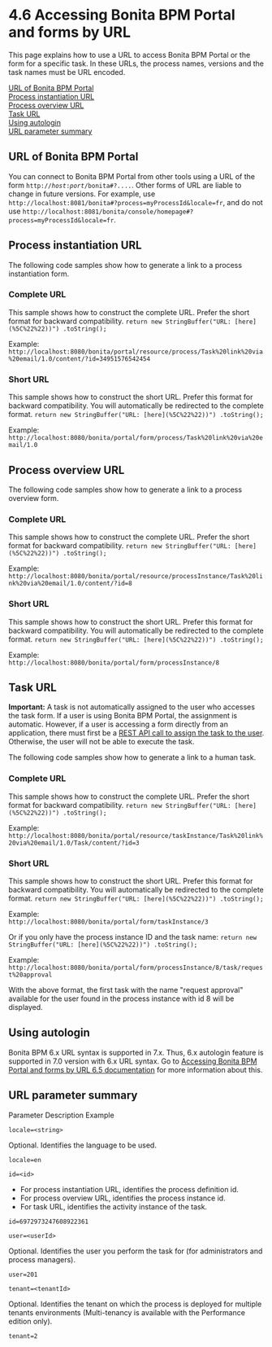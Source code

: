 # 4.6 Accessing Bonita BPM Portal and forms by URL

This page explains how to use a URL to access Bonita BPM Portal or the form for a specific task. In these URLs, the process names, versions and the task names must be URL encoded.

[URL of Bonita BPM Portal](#portal_url)  
[Process instantiation URL](#process_url)  
[Process overview URL](#process_overview_url)  
[Task URL](#task_url)  
[Using autologin](#autologin)  
[URL parameter summary](#parameters)

## URL of Bonita BPM Portal

You can connect to Bonita BPM Portal from other tools using a URL of the form
`http://`_`host`_`:`_`port`_`/bonita#?....`. Other forms of URL are liable to change in future versions.
For example, use `http://localhost:8081/bonita#?process=myProcessId&locale=fr`, and do not use
`http://localhost:8081/bonita/console/homepage#?process=myProcessId&locale=fr`.

## Process instantiation URL

The following code samples show how to generate a link to a process instantiation form.

### Complete URL

This sample shows how to construct the complete URL. Prefer the short format for backward compatibility.
`
return new StringBuffer("URL: [here](%5C%22%22))")
    .toString();
`

Example:  
`http://localhost:8080/bonita/portal/resource/process/Task%20link%20via%20email/1.0/content/?id=34951576542454`

### Short URL

This sample shows how to construct the short URL. Prefer this format for backward compatibility. You will automatically be redirected to the complete format.
`
return new StringBuffer("URL: [here](%5C%22%22))")
    .toString();
`

Example:  
`http://localhost:8080/bonita/portal/form/process/Task%20link%20via%20email/1.0`

## Process overview URL

The following code samples show how to generate a link to a process overview form.

### Complete URL

This sample shows how to construct the complete URL. Prefer the short format for backward compatibility.
`
return new StringBuffer("URL: [here](%5C%22%22))")
    .toString();
`

Example:  
`http://localhost:8080/bonita/portal/resource/processInstance/Task%20link%20via%20email/1.0/content/?id=8`

### Short URL

This sample shows how to construct the short URL. Prefer this format for backward compatibility. You will automatically be redirected to the complete format.
`
return new StringBuffer("URL: [here](%5C%22%22))")
    .toString();
`

Example:  
`http://localhost:8080/bonita/portal/form/processInstance/8`

## Task URL

**Important:** A task is not automatically assigned to the user who accesses the task form.
If a user is using Bonita BPM Portal, the assignment is automatic. However, if a user is accessing a form directly from an application, there must first be a [REST API call to assign the task to the user](bpm-api.md).
Otherwise, the user will not be able to execute the task.

The following code samples show how to generate a link to a human task.

### Complete URL

This sample shows how to construct the complete URL. Prefer the short format for backward compatibility.
`
return new StringBuffer("URL: [here](%5C%22%22))")
    .toString();
`

Example:  
`http://localhost:8080/bonita/portal/resource/taskInstance/Task%20link%20via%20email/1.0/Task/content/?id=3`

### Short URL

This sample shows how to construct the short URL. Prefer this format for backward compatibility. You will automatically be redirected to the complete format.
`
return new StringBuffer("URL: [here](%5C%22%22))")
    .toString();
`

Example:  
`http://localhost:8080/bonita/portal/form/taskInstance/3`

Or if you only have the process instance ID and the task name:
`
return new StringBuffer("URL: [here](%5C%22%22))")
    .toString();
`

Example:  
`http://localhost:8080/bonita/portal/form/processInstance/8/task/request%20approval`

With the above format, the first task with the name "request approval" available for the user found in the process instance with id 8 will be displayed.

## Using autologin
Bonita BPM 6.x URL syntax is supported in 7.x. Thus, 6.x autologin feature is supported in 7.0 version with 6.x URL syntax.
Go to [Accessing Bonita BPM Portal and forms by URL 6.5 documentation](bonita-bpm-portal-urls.md) for more information about this.

## URL parameter summary

Parameter
Description
Example

`locale=<string>`

Optional. Identifies the language to be used.

`locale=en` 

`id=<id>`

* For process instantiation URL, identifies the process definition id.
* For process overview URL, identifies the process instance id.
* For task URL, identifies the activity instance of the task.

`id=6972973247608922361`

`user=<userId>`

Optional. Identifies the user you perform the task for (for administrators and process managers).

`user=201` 

`tenant=<tenantId>`

Optional. Identifies the tenant on which the process is deployed for multiple tenants environments (Multi-tenancy is available with the Performance edition only).

`tenant=2`
